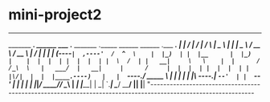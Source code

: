 # mini-project2
--------------------------------------------------------------------------------------------------------------
 _______     _______.  ______     ___      .______    _______    .______        ______     ______   .___  ___. 
|   ____|   /       | /      |   /   \     |   _  \  |   ____|   |   _  \      /  __  \   /  __  \  |   \/   | 
|  |__     |   (----`|  ,----'  /  ^  \    |  |_)  | |  |__      |  |_)  |    |  |  |  | |  |  |  | |  \  /  |
|   __|     \   \    |  |      /  /_\  \   |   ___/  |   __|     |      /     |  |  |  | |  |  |  | |  |\/|  | 
|  |____.----)   |   |  `----./  _____  \  |  |      |  |____    |  |\  \----.|  `--'  | |  `--'  | |  |  |  | 
|_______|_______/     \______/__/     \__\ | _|      |_______|   | _| `._____| \______/   \______/  |__|  |__| 
"--------------------------------------------------------------------------------------------------------------
